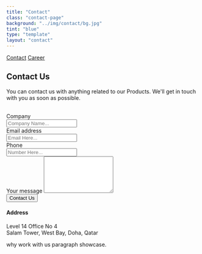 ```yaml
---
title: "Contact"
class: "contact-page"
background: "../img/contact/bg.jpg"
tint: "blue"
type: "template"
layout: "contact"
---
```

<div class="container content-contact-left">
  <div class="row">
    <div class="col-sm-2">
      <div class="nav flex-column nav-pills" id="v-pills-tab" role="tablist" aria-orientation="vertical">
        <a class="nav-link nav-link-contact active" id="v-pills-contact-tab" data-toggle="pill" href="#v-pills-contact" role="tab" aria-controls="v-pills-contact" aria-selected="true">Contact</a>
        <a class="nav-link nav-link-contact" id="v-pills-career-tab" data-toggle="pill" href="#v-pills-career" role="tab" aria-controls="v-pills-career" aria-selected="false">Career</a>
      </div>
    </div>
    <div class="col-sm-10">
      <div class="tab-content" id="v-pills-tabContent">  
        <div class="tab-pane fade show active" id="v-pills-contact" role="tabpanel" aria-labelledby="v-pills-contact-tab">
          <div class="row">
            <div class="col-sm-6 mr-auto">
              <div class="contactform">
                <h2 class="title">Contact Us</h2>
                <p class="description">You can contact us with anything related to our Products. We'll get in touch with you as soon as possible.<br><br>
                </p>
                <form role="form" id="contact-form" method="post" netlify>
                  <label>Company</label>
                  <div class="input-group">
                    <div class="input-group-prepend">
                      <span class="input-group-text"><i class="now-ui-icons users_circle-08"></i></span>
                    </div>
                    <input type="text" class="form-control" placeholder="Company Name..." aria-label="Company Name..." >
                  </div>
                  <label>Email address</label>
                  <div class="input-group">
                    <div class="input-group-prepend">
                      <span class="input-group-text" ><i class="now-ui-icons ui-1_email-85"></i></span>
                    </div>
                    <input type="email" class="form-control" placeholder="Email Here..." aria-label="Email Here...">
                  </div>
                  <label>Phone</label>
                  <div class="input-group">
                    <div class="input-group-prepend">
                      <span class="input-group-text"><i class="now-ui-icons tech_mobile"></i></span>
                    </div>
                    <input type="text" class="form-control" placeholder="Number Here...">
                  </div>
                  <div class="form-group">
                    <label>Your message</label>
                    <textarea name="message" class="form-control" id="message" rows="6"></textarea>
                  </div>
                  <div class="submit text-center">
                    <input type="submit" class="btn btn-primary btn-raised btn-round" value="Contact Us" />
                  </div>
                </form>
              </div>
            </div>
            <div class="col-sm-6 mr-auto">          
              <div class="info info-horizontal">
                <div class="icon icon-primary">
                  <i class="now-ui-icons location_pin icon-location"></i>
                </div>
                <div class="description">
                  <h4 class="info-title">Address</h4>
                  <p> Level 14 Office No 4<br />
                      Salam Tower, West Bay, Doha, Qatar
                  </p>
                </div>
              </div>
            </div>
          </div>
        </div>
        <div class="tab-pane fade" id="v-pills-career" role="tabpanel" aria-labelledby="v-pills-career-tab">
            <p>
              why work with us paragraph showcase.
            </p>         
        </div>
      </div>
    </div>
  </div>
</div>

